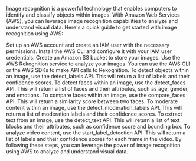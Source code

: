 Image recognition is a powerful technology that enables computers to identify and classify objects within images. With Amazon Web Services (AWS), you can leverage image recognition capabilities to analyze and understand visual data. Here's a quick guide to get started with image recognition using AWS:

Set up an AWS account and create an IAM user with the necessary permissions.
Install the AWS CLI and configure it with your IAM user credentials.
Create an Amazon S3 bucket to store your images.
Use the AWS Rekognition service to analyze your images. You can use the AWS CLI or the AWS SDKs to make API calls to Rekognition.
To detect objects within an image, use the detect_labels API. This will return a list of labels and their confidence scores.
To detect faces within an image, use the detect_faces API. This will return a list of faces and their attributes, such as age, gender, and emotions.
To compare faces within an image, use the compare_faces API. This will return a similarity score between two faces.
To moderate content within an image, use the detect_moderation_labels API. This will return a list of moderation labels and their confidence scores.
To extract text from an image, use the detect_text API. This will return a list of text blocks and their attributes, such as confidence score and bounding box.
To analyze video content, use the start_label_detection API. This will return a list of labels and their confidence scores for each frame in the video.
By following these steps, you can leverage the power of image recognition using AWS to analyze and understand visual data.
